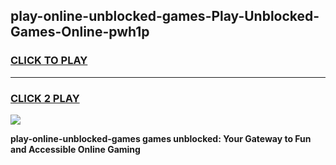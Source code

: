 
## play-online-unblocked-games-Play-Unblocked-Games-Online-pwh1p
<h3>
<a href="https://premium76.site?title=play-online-unblocked-games&ref=25A">CLICK TO PLAY</a></h3>
<hr>

<h3>
<a href="https://premium76.site?title=play-online-unblocked-games&ref=25A">CLICK 2 PLAY</a>
  
</h3>

<a href="https://premium76.site?title=play-online-unblocked-games&ref=25A"><img src="https://clearcache.store/games.png"></a>


**play-online-unblocked-games games unblocked: Your Gateway to Fun and Accessible Online Gaming**
